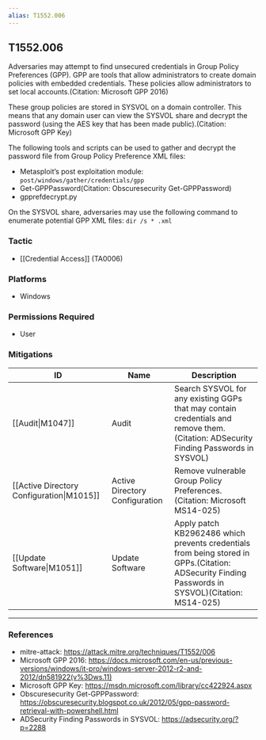 ```yaml
---
alias: T1552.006
---
```


## T1552.006

Adversaries may attempt to find unsecured credentials in Group Policy Preferences (GPP). GPP are tools that allow administrators to create domain policies with embedded credentials. These policies allow administrators to set local accounts.(Citation: Microsoft GPP 2016)

These group policies are stored in SYSVOL on a domain controller. This means that any domain user can view the SYSVOL share and decrypt the password (using the AES key that has been made public).(Citation: Microsoft GPP Key)

The following tools and scripts can be used to gather and decrypt the password file from Group Policy Preference XML files:

* Metasploit’s post exploitation module: <code>post/windows/gather/credentials/gpp</code>
* Get-GPPPassword(Citation: Obscuresecurity Get-GPPPassword)
* gpprefdecrypt.py

On the SYSVOL share, adversaries may use the following command to enumerate potential GPP XML files: <code>dir /s * .xml</code>



### Tactic
- [[Credential Access]] (TA0006)

### Platforms
- Windows

### Permissions Required
- User

### Mitigations

| ID | Name | Description |
| --- | --- | --- |
| [[Audit\|M1047]] | Audit | Search SYSVOL for any existing GGPs that may contain credentials and remove them.(Citation: ADSecurity Finding Passwords in SYSVOL) |
| [[Active Directory Configuration\|M1015]] | Active Directory Configuration | Remove vulnerable Group Policy Preferences.(Citation: Microsoft MS14-025) |
| [[Update Software\|M1051]] | Update Software | Apply patch KB2962486 which prevents credentials from being stored in GPPs.(Citation: ADSecurity Finding Passwords in SYSVOL)(Citation: MS14-025) |


---
### References

- mitre-attack: https://attack.mitre.org/techniques/T1552/006
- Microsoft GPP 2016: https://docs.microsoft.com/en-us/previous-versions/windows/it-pro/windows-server-2012-r2-and-2012/dn581922(v%3Dws.11)
- Microsoft GPP Key: https://msdn.microsoft.com/library/cc422924.aspx
- Obscuresecurity Get-GPPPassword: https://obscuresecurity.blogspot.co.uk/2012/05/gpp-password-retrieval-with-powershell.html
- ADSecurity Finding Passwords in SYSVOL: https://adsecurity.org/?p=2288
